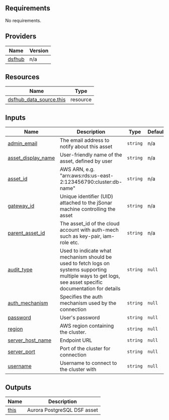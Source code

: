 <!-- BEGIN_TF_DOCS -->
## Requirements

No requirements.

## Providers

| Name | Version |
|------|---------|
| <a name="provider_dsfhub"></a> [dsfhub](#provider\_dsfhub) | n/a |

## Resources

| Name | Type |
|------|------|
| [dsfhub_data_source.this](https://registry.terraform.io/providers/imperva/dsfhub/latest/docs/resources/data_source) | resource |

## Inputs

| Name | Description | Type | Default | Required |
|------|-------------|------|---------|:--------:|
| <a name="input_admin_email"></a> [admin\_email](#input\_admin\_email) | The email address to notify about this asset | `string` | n/a | yes |
| <a name="input_asset_display_name"></a> [asset\_display\_name](#input\_asset\_display\_name) | User-friendly name of the asset, defined by user | `string` | n/a | yes |
| <a name="input_asset_id"></a> [asset\_id](#input\_asset\_id) | AWS ARN, e.g. "arn:aws:rds:us-east-2:123456790:cluster:db-name" | `string` | n/a | yes |
| <a name="input_gateway_id"></a> [gateway\_id](#input\_gateway\_id) | Unique identifier (UID) attached to the jSonar machine controlling the asset | `string` | n/a | yes |
| <a name="input_parent_asset_id"></a> [parent\_asset\_id](#input\_parent\_asset\_id) | The asset\_id of the cloud account with auth-mech such as key-pair, iam-role etc. | `string` | n/a | yes |
| <a name="input_audit_type"></a> [audit\_type](#input\_audit\_type) | Used to indicate what mechanism should be used to fetch logs on systems supporting multiple ways to get logs, see asset specific documentation for details | `string` | `null` | no |
| <a name="input_auth_mechanism"></a> [auth\_mechanism](#input\_auth\_mechanism) | Specifies the auth mechanism used by the connection | `string` | `null` | no |
| <a name="input_password"></a> [password](#input\_password) | User's password | `string` | `null` | no |
| <a name="input_region"></a> [region](#input\_region) | AWS region containing the cluster. | `string` | `null` | no |
| <a name="input_server_host_name"></a> [server\_host\_name](#input\_server\_host\_name) | Endpoint URL | `string` | `null` | no |
| <a name="input_server_port"></a> [server\_port](#input\_server\_port) | Port of the cluster for connection | `string` | `null` | no |
| <a name="input_username"></a> [username](#input\_username) | Username to connect to the cluster with | `string` | `null` | no |

## Outputs

| Name | Description |
|------|-------------|
| <a name="output_this"></a> [this](#output\_this) | Aurora PostgreSQL DSF asset |
<!-- END_TF_DOCS -->